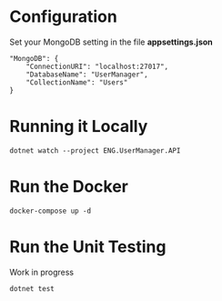 # Configuration
Set your MongoDB setting in the file **appsettings.json**
```
"MongoDB": {
    "ConnectionURI": "localhost:27017",
    "DatabaseName": "UserManager", 
    "CollectionName": "Users"
}
```


# Running it Locally
```
dotnet watch --project ENG.UserManager.API
```


# Run the Docker
```
docker-compose up -d
```


# Run the Unit Testing
Work in progress
```
dotnet test
```